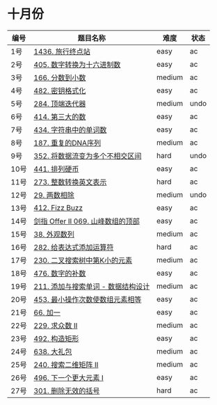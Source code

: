 # 十月份

**编号**|**题目名称**|**难度**|**状态**
--------|------------|--------|--------
1号|[1436. 旅行终点站](./第1题%201436.%20旅行终点站)|easy|ac
2号|[405. 数字转换为十六进制数](./第2题%20405.%20数字转换为十六进制数)|easy|ac
3号|[166. 分数到小数](./第3题%20166.%20分数到小数)|medium|ac
4号|[482. 密钥格式化](./第4题%20482.%20密钥格式化)|easy|ac
5号|[284. 顶端迭代器](./第5题%20284.%20顶端迭代器)|medium|undo
6号|[414. 第三大的数](./第6题%20414.%20第三大的数)|easy|ac
7号|[434. 字符串中的单词数](./第7题%20434.%20字符串中的单词数)|easy|ac
8号|[187. 重复的DNA序列](./第8题%20187.%20重复的DNA序列)|medium|ac
9号|[352. 将数据流变为多个不相交区间](./第9题%20352.%20将数据流变为多个不相交区间)|hard|undo
10号|[441. 排列硬币](./第10题%20441.%20排列硬币)|easy|ac
11号|[273. 整数转换英文表示](./第11题%20273.%20整数转换英文表示)|hard|ac
12号|[29. 两数相除](./第12题%2029.%20两数相除)|medium|undo
13号|[412. Fizz Buzz](./第13题%20412.%20Fizz%20Buzz)|easy|ac
14号|[剑指 Offer II 069. 山峰数组的顶部](./第14题%20剑指%20Offer%20II%20069.%20山峰数组的顶部)|easy|ac
15号|[38. 外观数列](./第15题%2038.%20外观数列)|medium|ac
16号|[282. 给表达式添加运算符](./第16题%20282.%20给表达式添加运算符)|hard|ac
17号|[230. 二叉搜索树中第K小的元素](./第17题%20230.%20二叉搜索树中第K小的元素)|medium|ac
18号|[476. 数字的补数](./第18题%20476.%20数字的补数)|easy|ac
19号|[211. 添加与搜索单词 - 数据结构设计](./第19题%20211.%20添加与搜索单词%20-%20数据结构设计)|medium|ac
20号|[453. 最小操作次数使数组元素相等](./第20题%20453.%20最小操作次数使数组元素相等)|easy|ac
21号|[66. 加一](./第20题%2066%20加一)|easy|ac
22号|[229. 求众数 II](./第22题%2066%20求众数%20II)|medium|ac
23号|[492. 构造矩形](./第23题%20492%20构造矩形)|easy|ac
24号|[638. 大礼包](./第24题%20638%20大礼包)|medium|ac
25号|[240. 搜索二维矩阵 II](./第25题%20240%20搜索二维矩阵%20II)|medium|ac
26号|[496. 下一个更大元素 I](./第26题%20496%20下一个更大元素%20I)|easy|ac
27号|[301. 删除无效的括号](./第27题%20301%20删除无效的括号)|hard|ac
